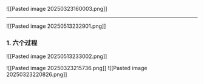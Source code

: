 ![[Pasted image 20250323160003.png]]

---
![[Pasted image 20250513232901.png]]

### 1. 六个过程
![[Pasted image 20250513233002.png]]

![[Pasted image 20250323215736.png]]
![[Pasted image 20250323220826.png]]
